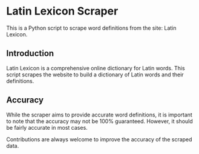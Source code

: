 # Latin Lexicon Scraper

This is a Python script to scrape word definitions from the site: Latin Lexicon.

## Introduction

Latin Lexicon is a comprehensive online dictionary for Latin words. This script scrapes the website to build a dictionary of Latin words and their definitions.

## Accuracy
While the scraper aims to provide accurate word definitions, it is important to note that the accuracy may not be 100% guaranteed. However, it should be fairly accurate in most cases. 

Contributions are always welcome to improve the accuracy of the scraped data.